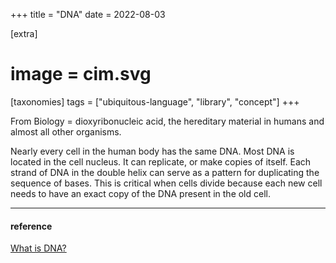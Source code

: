 +++
title = "DNA"
date = 2022-08-03

[extra]
#  image = cim.svg
[taxonomies]
   tags = ["ubiquitous-language", "library", "concept"]
+++

From Biology = dioxyribonucleic acid, the hereditary material in humans and almost all other organisms.

Nearly every cell in the human body has the same DNA. Most DNA is located in the cell nucleus. It can replicate, or make copies of itself. Each strand of DNA in the double helix can serve as a pattern for duplicating the sequence of bases. This is critical when cells divide because each new cell needs to have an exact copy of the DNA present in the old cell. 

---
#### reference
[What is DNA?](https://medlineplus.gov/genetics/understanding/basics/dna/)
